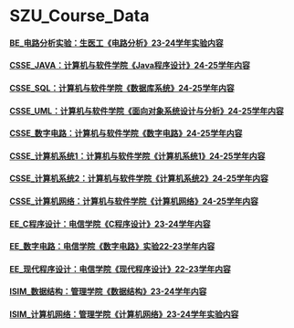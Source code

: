 # SZU_Course_Data

#### [BE_电路分析实验：生医工《电路分析》23-24学年实验内容](https://github.com/O-utIn/SZU_Course/tree/main/BE_%E7%94%B5%E8%B7%AF%E5%88%86%E6%9E%90%E5%AE%9E%E9%AA%8C)
#### [CSSE_JAVA：计算机与软件学院《Java程序设计》24-25学年内容](https://github.com/O-utIn/SZU_Course/tree/main/CSSE_JAVA)
#### [CSSE_SQL：计算机与软件学院《数据库系统》24-25学年内容](https://github.com/O-utIn/SZU_Course/tree/main/CSSE_SQL)
#### [CSSE_UML：计算机与软件学院《面向对象系统设计与分析》24-25学年内容](https://github.com/O-utIn/SZU_Course/tree/main/CSSE_UML)
#### [CSSE_数字电路：计算机与软件学院《数字电路》24-25学年内容](https://github.com/O-utIn/SZU_Course/tree/b0683323bea211a365b3285d641add179c3b4513/CSSE_%E6%95%B0%E5%AD%97%E7%94%B5%E8%B7%AF)
#### [CSSE_计算机系统1：计算机与软件学院《计算机系统1》24-25学年内容](https://github.com/O-utIn/SZU_Course/tree/bf4e449d89cd78121a3e44a607f3dded9d6ff1a3/CSSE_%E8%AE%A1%E7%AE%97%E6%9C%BA%E7%B3%BB%E7%BB%9F1)
#### [CSSE_计算机系统2：计算机与软件学院《计算机系统2》24-25学年内容](https://github.com/O-utIn/SZU_Course/tree/a3601f06430740e0a6f6d6f8e0e6ad63b3f338a8/CSSE_%E8%AE%A1%E7%AE%97%E6%9C%BA%E7%B3%BB%E7%BB%9F2)
#### [CSSE_计算机网络：计算机与软件学院《计算机网络》24-25学年内容](https://github.com/O-utIn/SZU_Course/tree/6b2dbd7c4da48c38461391ff311d0c2e9e60f9c6/CSSE_%E8%AE%A1%E7%AE%97%E6%9C%BA%E7%BD%91%E7%BB%9C)
#### [EE_C程序设计：电信学院《C程序设计》23-24学年内容](https://github.com/O-utIn/SZU_Course/tree/main/EE_C%E7%A8%8B%E5%BA%8F%E8%AE%BE%E8%AE%A1)
#### [EE_数字电路：电信学院《数字电路》实验22-23学年内容](https://github.com/O-utIn/SZU_Course/tree/main/EE_%E6%95%B0%E5%AD%97%E7%94%B5%E8%B7%AF)
#### [EE_现代程序设计：电信学院《现代程序设计》22-23学年内容](https://github.com/O-utIn/SZU_Course/tree/main/EE_%E7%8E%B0%E4%BB%A3%E7%A8%8B%E5%BA%8F%E8%AE%BE%E8%AE%A1)
#### [ISIM_数据结构：管理学院《数据结构》23-24学年内容](https://github.com/O-utIn/SZU_Course/tree/main/ISIM_%E6%95%B0%E6%8D%AE%E7%BB%93%E6%9E%84)
#### [ISIM_计算机网络：管理学院《计算机网络》23-24学年实验内容](https://github.com/O-utIn/SZU_Course/tree/main/ISIM_%E8%AE%A1%E7%AE%97%E6%9C%BA%E7%BD%91%E7%BB%9C)
